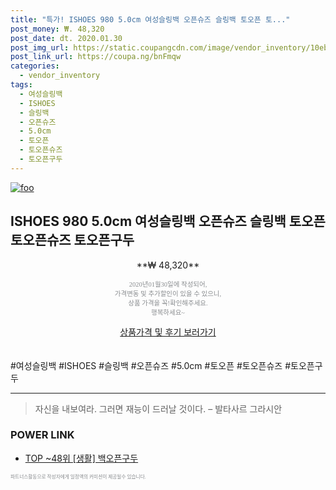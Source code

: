 ```yaml
--- 
title: "특가! ISHOES 980 5.0cm 여성슬링백 오픈슈즈 슬링백 토오픈 토..." 
post_money: ₩. 48,320 
post_date: dt. 2020.01.30 
post_img_url: https://static.coupangcdn.com/image/vendor_inventory/10eb/abef067d3e72d72ec49601a0cfff49df4714b96adf7607d74a4a6dfc0116.jpg 
post_link_url: https://coupa.ng/bnFmqw 
categories: 
  - vendor_inventory 
tags: 
  - 여성슬링백 
  - ISHOES 
  - 슬링백 
  - 오픈슈즈 
  - 5.0cm 
  - 토오픈 
  - 토오픈슈즈 
  - 토오픈구두 
--- 
```

[![foo](https://static.coupangcdn.com/image/vendor_inventory/10eb/abef067d3e72d72ec49601a0cfff49df4714b96adf7607d74a4a6dfc0116.jpg)](https://coupa.ng/bnFmqw) 

## ISHOES 980 5.0cm 여성슬링백 오픈슈즈 슬링백 토오픈 토오픈슈즈 토오픈구두 
<p style="text-align: center;">**₩ 48,320**</p> 
<p style="text-align: center;"><span style="color: #898c8f; font-family: Georgia,Times,serif; font-size: 0.75em;">2020년01월30일에 작성되어, <br>가격변동 및 추가할인이 있을 수 있으니,<br> 상품 가격을 꼭!확인해주세요.<br>행복하세요~</span> 
</p>	 
<div markdown="0" style="text-align: center;"><a href="https://coupa.ng/bnFmqw" class="btn btn--success">상품가격 및 후기 보러가기</a></div> 
<br><br> 
  #여성슬링백 #ISHOES #슬링백 #오픈슈즈 #5.0cm #토오픈 #토오픈슈즈 #토오픈구두 
<hr> 

> 자신을 내보여라. 그러면 재능이 드러날 것이다. – 발타사르 그라시안 


### POWER LINK

* <a href="https://blog.naver.com/an0733/221789778856" target="_blank"> TOP ~48위 [생활] 백오픈구두</a>

<span style="color: #898c8f; font-family: Georgia,Times,serif; font-size: 0.55em;">파트너스활동으로 작성자에게 일정액의 커미션이 제공될수 있습니다.</span> 
